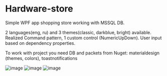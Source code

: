 # Hardware-store
Simple WPF app shopping store working with MSSQL DB. 

2 languages(eng, ru) and 3 themes(classic, darkblue, bright) available. Realized Command pattern, 1 custom control (NumericUpDown). User input based on dependency properties.

To work with project you need DB and packets from Nuget: materialdesign (themes, colors), toastnotifications

![image](https://user-images.githubusercontent.com/70767188/111331592-19b38d00-8682-11eb-8526-27c3b63a58d4.png)
![image](https://user-images.githubusercontent.com/70767188/111331677-2f28b700-8682-11eb-839a-39230bbb916a.png)
![image](https://user-images.githubusercontent.com/70767188/111331807-5089a300-8682-11eb-997e-70e934e05787.png)
